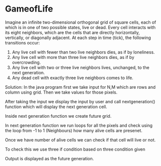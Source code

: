 # GameofLife

Imagine an infinite two-dimensional orthogonal grid of square cells, each of which is in one of two
possible states, live or dead. Every cell interacts with its eight neighbors, which are the cells that are
directly horizontally, vertically, or diagonally adjacent.
At each step in time (tick), the following transitions occur:
1. Any live cell with fewer than two live neighbors dies, as if by loneliness.
2. Any live cell with more than three live neighbors dies, as if by overcrowding.
3. Any live cell with two or three live neighbors lives, unchanged, to the next generation.
4. Any dead cell with exactly three live neighbors comes to life.

Solution:
In the java program first we take input for N,M which are rows and column using grid. Then we take values for those pixels.

After taking the input we display the input by user and call nextgeneration() function which will display the next generation cell.

Inside next generation function we create future grid.

In next generation function we run loops for all the pixels and check using the loop from -1 to 1 (Neighbours) how many alive cells are presenet.

Once we have number of alive cells we can check if that cell will live or not.

To check this we use three if condition based on three condition given

Output is displayed as the future generation.
